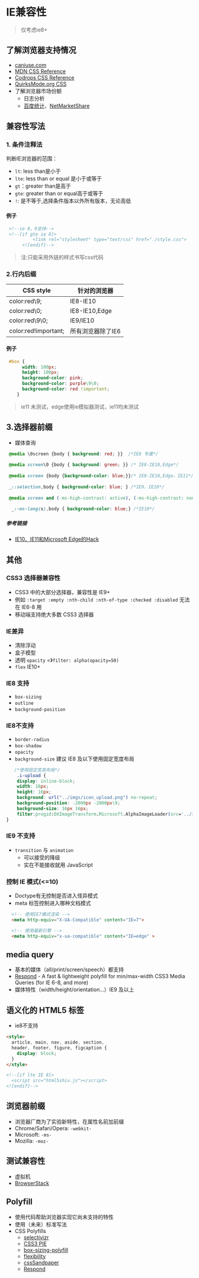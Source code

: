 # IE兼容性
> 仅考虑ie8+

## 了解浏览器支持情况

* [caniuse.com](http://caniuse.com/)
* [MDN CSS Reference](https://developer.mozilla.org/en-US/docs/Web/CSS/Reference)
* [Codrops CSS Reference](https://tympanus.net/codrops/css_reference/)
* [QuirksMode.org CSS](http://www.quirksmode.org/css/index.html)
* 了解浏览器市场份额
  * 日志分析
  * [百度统计](http://tongji.baidu.com/data/browser)、[NetMarketShare](https://www.netmarketshare.com/browser-market-share.aspx?qprid=2&qpcustomd=0)
## 兼容性写法

### 1. 条件注释法

判断IE浏览器的范围： 
- `lt`: less than是小于  
- `lte`: less than or equal 是小于或等于
- `gt`：greater than是高于 
- `gte`: greater than or equal高于或等于
- `!`: 是不等于,选择条件版本以外所有版本，无论高低

 #### 例子  
 
```html
 <!--ie 8，9支持-->
 <!--[if gte ie 8]> 
          <link rel="stylesheet" type="text/css" href="./style.css">
      <![endif]-->
```
      
> 注:只能采用外链的样式书写css代码

### 2.行内后缀

CSS style | 针对的浏览器
---|---
color:red\9; |	IE8-IE10
color:red\0; |	IE8-IE10,Edge
color:red\9\0; |	IE9/IE10
color:red!important;|	所有浏览器除了IE6
  
      
#### 例子
````css
 #box {
      width: 100px;
      height: 100px;
      background-color: pink;
      background-color: purple\9\0;
      background-color: red !important;
    }
````
> ie11 未测试，edge使用ie模拟器测试，ie11均未测试

## 3.选择器前缀

- 媒体查询

```css
 @media \0screen {body { background: red; }}  /*IE8 专属*/
 
 @media screen\0 {body { background: green; }} /* IE8-IE10,Edge*/
 
 @media screen {body {background-color: blue;}}/* IE8-IE10,Edge，IE11*/
 
 _::selection,body { background-color: blue; } /*IE9，IE10*/
 
 @media screen and (-ms-high-contrast: active), (-ms-high-contrast: none) {body { background: orange; }} /*IE10,Edge*/
 
  _:-ms-lang(x),body { background-color: blue;} /*IE10*/
```

##### 参考链接
- [IE10、IE11和Microsoft Edge的Hack](https://www.cnblogs.com/limeiky/p/6170738.html)

     
## 其他

### CSS3 选择器兼容性

* CSS3 中的大部分选择器，兼容性是 IE9+
* 例如 `:target :empty :nth-child :nth-of-type
  :checked :disabled` 无法在 IE6-8 用
* 移动端支持绝大多数 CSS3 选择器

### IE差异
- 清除浮动
- 盒子模型
- 透明 `opacity` =》`filter: alpha(opacity=50)`
- `flex` IE10+

### IE8 支持

- `box-sizing`
- `outline`
- `background-position`

### IE8不支持
- `border-radius`
- `box-shadow`
- `opacity`
- `background-size` 建议 IE8 及以下使用固定宽度布局

```css
   /*使用固定宽高布局*/
    .i-upload {
    display: inline-block;
    width: 16px;
    height: 16px;
    background: url("../imgs/icon_upload.png") no-repeat;
    background-position: -2000px -2000px\9;
    background-size: 16px 16px;
    filter:progid:DXImageTransform.Microsoft.AlphaImageLoader(src='../imgs/icon_upload.png',  sizingMethod='scale');
}
```

### IE9 不支持

- `transition` 与 `animation`
  + 可以接受的降级
  + 实在不能接收就用 JavaScript
  
### 控制 IE 模式(<=10)

- Doctype有无控制是否进入怪异模式
- meta 标签控制进入哪种文档模式

```html
  <!-- 使用IE7模式渲染 -->
  <meta http-equiv="X-UA-Compatible" content="IE=7">

  <!-- 使用最新引擎 -->
  <meta http-equiv="x-ua-compatible" content="IE=edge" >
```
## media query

* 基本的媒体（all/print/screen/speech）都支持 
* [Respond](https://github.com/scottjehl/Respond) - A fast & lightweight polyfill for min/max-width CSS3 Media Queries (for IE 6-8, and more)
* 媒体特性（width/height/orientation...）IE9 及以上

## 语义化的 HTML5 标签
- ie8不支持
```html
<style>
  article, main, nav, aside, section,
  header, footer, figure, figcaption {
    display: block;
  }
</style>

<!--[if lte IE 8]>
  <script src="html5shiv.js"></script>
<![endif]-->
```


## 浏览器前缀

* 浏览器厂商为了实验新特性，在属性名前加前缀
* Chrome/Safari/Opera: `-webkit-`
* Microsoft: `-ms-`
* Mozilla: `-moz-`

## 测试兼容性

* 虚拟机
* [BrowserStack](https://www.browserstack.com/)

## Polyfill

- 使用代码帮助浏览器实现它尚未支持的特性
- 使用（未来）标准写法
- CSS Polyfills
  * [selectivizr](http://selectivizr.com/)
  * [CSS3 PIE](http://css3pie.com/)
  * [box-sizing-polyfill](https://github.com/Schepp/box-sizing-polyfill)
  * [flexibility](https://github.com/jonathantneal/flexibility)
  * [cssSandpaper](https://github.com/zoltan-dulac/cssSandpaper)
  * [Respond](https://github.com/scottjehl/Respond)
